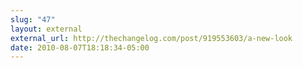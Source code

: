 ```yaml
---
slug: "47"
layout: external
external_url: http://thechangelog.com/post/919553603/a-new-look
date: 2010-08-07T18:18:34-05:00
---
```


